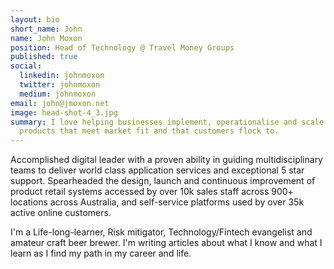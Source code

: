 ```yaml
---
layout: bio
short_name: John
name: John Moxon
position: Head of Technology @ Travel Money Groups
published: true
social:
  linkedin: johnmoxon
  twitter: johnmoxon
  medium: johnmoxon
email: john@jmoxon.net
image: head-shot-4_3.jpg
summary: I love helping businesses implement, operationalise and scale digital
  products that meet market fit and that customers flock to.
---
```

Accomplished digital leader with a proven ability in guiding multidisciplinary teams to deliver world class application services and exceptional 5 star support. Spearheaded the design, launch and continuous improvement of product retail systems accessed by over 10k sales staff across 900+ locations across Australia, and self-service platforms used by over 35k active online customers. 

I'm a Life-long-learner, Risk mitigator, Technology/Fintech evangelist and amateur craft beer brewer. I'm writing articles about what I know and what I learn as I find my path in my career and life. 
